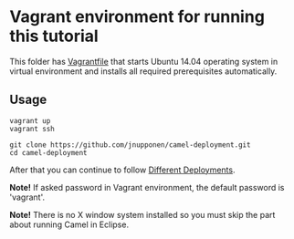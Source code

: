 # Vagrant environment for running this tutorial
This folder has [Vagrantfile](Vagrantfile) that starts Ubuntu 14.04 operating system in virtual environment and installs all required prerequisites automatically.

## Usage
```shell
vagrant up
vagrant ssh

git clone https://github.com/jnupponen/camel-deployment.git
cd camel-deployment
```

After that you can continue to follow [Different Deployments](/#different-deployments).

**Note!** If asked password in Vagrant environment, the default password is 'vagrant'.

**Note!** There is no X window system installed so you must skip the part about running Camel in Eclipse.